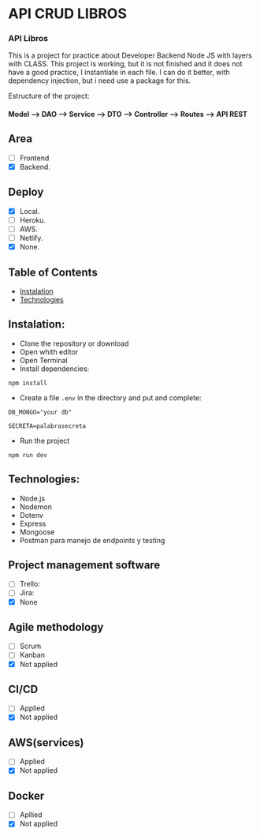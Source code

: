 # API CRUD LIBROS

### API Libros

This is a project for practice about Developer Backend Node JS with layers with CLASS.
This project is working, but it is not finished and it does not have a good practice, I instantiate in each file.
I can do it better, with dependency injection, but i need use a package for this.

Estructure of the project:

#### Model --> DAO --> Service --> DTO --> Controller --> Routes --> API REST

## Area

- [ ] Frontend
- [x] Backend.

## Deploy

- [x] Local.
- [ ] Heroku.
- [ ] AWS.
- [ ] Netlify.
- [x] None.

## <a name="table-of-contents"></a>Table of Contents

- [Instalation](#installation)
- [Technologies](#technologies)

## <a name="installation"></a>Instalation:

- Clone the repository or download
- Open whith editor
- Open Terminal
- Install dependencies:

```
npm install
```

- Create a file `.env` in the directory and put and complete:

```
DB_MONGO="your db"

SECRETA=palabrasecreta
```

- Run the project

```
npm run dev
```

## <a name="technologies"></a>Technologies:

- Node.js
- Nodemon
- Dotenv
- Express
- Mongoose
- Postman para manejo de endpoints y testing

## Project management software

- [ ] Trello:
- [ ] Jira:
- [x] None

## Agile methodology

- [ ] Scrum
- [ ] Kanban
- [x] Not applied

## CI/CD

- [ ] Applied
- [x] Not applied

## AWS(services)

- [ ] Applied
- [x] Not applied

## Docker

- [ ] Apllied
- [x] Not applied
